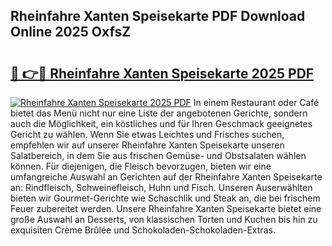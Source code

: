 ## Rheinfahre Xanten Speisekarte PDF Download Online 2025 OxfsZ

# <h2><a href="http://gc8plg.nevu.top/?p=Rheinfahre+Xanten+Speisekarte">🔗 👉🔴 Rheinfahre Xanten Speisekarte 2025 PDF</a></h2>

[![Rheinfahre Xanten Speisekarte 2025 PDF](https://i.imgur.com/dBaPXMq.png)](http://gc8plg.nevu.top/?p=Rheinfahre+Xanten+Speisekarte)
In einem Restaurant oder Café bietet das Menü nicht nur eine Liste der angebotenen Gerichte, sondern auch die Möglichkeit, ein köstliches und für Ihren Geschmack geeignetes Gericht zu wählen. Wenn Sie etwas Leichtes und Frisches suchen, empfehlen wir auf unserer Rheinfahre Xanten Speisekarte unseren Salatbereich, in dem Sie aus frischen Gemüse- und Obstsalaten wählen können. Für diejenigen, die Fleisch bevorzugen, bieten wir eine umfangreiche Auswahl an Gerichten auf der Rheinfahre Xanten Speisekarte an: Rindfleisch, Schweinefleisch, Huhn und Fisch. Unseren Auserwählten bieten wir Gourmet-Gerichte wie Schaschlik und Steak an, die bei frischem Feuer zubereitet werden. Unsere Rheinfahre Xanten Speisekarte bietet eine große Auswahl an Desserts, von klassischen Torten und Kuchen bis hin zu exquisiten Crème Brûlée und Schokoladen-Schokoladen-Extras.
